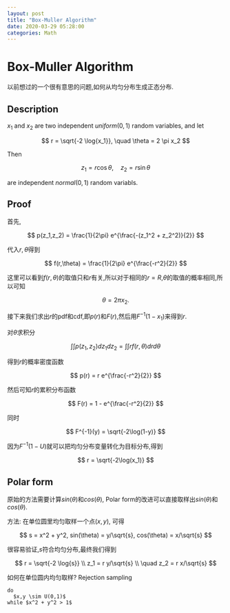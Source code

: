 ```yaml
---
layout: post
title: "Box-Muller Algorithm"
date: 2020-03-29 05:28:00
categories: Math
---
```


# Box-Muller Algorithm

以前想过的一个很有意思的问题,如何从均匀分布生成正态分布.

## Description

$x_1$ and $x_2$ are two independent $uniform(0,1)$ random variables, and let

$$
r = \sqrt{-2 \log{x_1}}, \quad \theta = 2 \pi x_2
$$

Then

$$
z_1 = r \cos{\theta}, \quad z_2 = r \sin{\theta}
$$

are independent $normal(0,1)$ random variabls.

## Proof

首先,

$$
p(z_1,z_2) = \frac{1}{2\pi} e^{\frac{-(z_1^2 + z_2^2)}{2}}
$$

代入$r,\theta$得到

$$
f(r,\theta) = \frac{1}{2\pi} e^{\frac{-r^2}{2}}
$$

这里可以看到$f(r,\theta)$的取值只和$r$有关,所以对于相同的$r=R$,$\theta$的取值的概率相同,所以可知

$$
\theta = 2 \pi x_2.
$$

接下来我们求出$r$的pdf和cdf,即$p(r)$和$F(r)$,然后用$F^{-1}(1-x_1)$来得到$r$.

对$\theta$求积分

$$
\int \int p(z_1,z_2) dz_1 dz_2 = \int \int rf(r,\theta) dr d\theta
$$

得到$r$的概率密度函数

$$
p(r) = r e^{\frac{-r^2}{2}}
$$

然后可知$r$的累积分布函数

$$
F(r) = 1 - e^{\frac{-r^2}{2}}
$$

同时

$$
F^{-1}(y) = \sqrt{-2\log(1-y)}
$$

因为$F^{-1}(1-U)$就可以把均匀分布变量转化为目标分布,得到

$$
r = \sqrt{-2\log(x_1)}
$$

## Polar form

原始的方法需要计算$sin(\theta)$和$cos(\theta)$, Polar form的改进可以直接取样出$sin(\theta)$和$cos(\theta)$.

方法: 在单位圆里均匀取样一个点$(x,y)$, 可得

$$
s = x^2 + y^2, sin(\theta) = y/\sqrt{s}, cos(\theta) = x/\sqrt{s}
$$

很容易验证,$s$符合均匀分布,最终我们得到

$$
r = \sqrt{-2 \log{s}} \\ z_1 = r y/\sqrt{s} \\ \quad z_2 = r x/\sqrt{s}
$$

如何在单位圆内均匀取样? Rejection sampling

```
do
  $x,y \sim U(0,1)$
while $x^2 + y^2 > 1$
```


